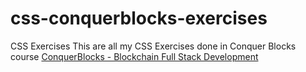 # css-conquerblocks-exercises
CSS Exercises
This are all my CSS Exercises done in Conquer Blocks course
<a href="https://www.conquercrypto.com/conquer-blocks/master-desarrollo-blockchain">ConquerBlocks - Blockchain Full Stack Development</a>
